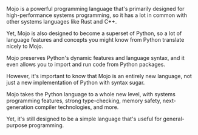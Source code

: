 Mojo is a powerful programming language that's primarily designed for high-performance systems programming, so it has a lot in common with other systems languages like Rust and C++. 

Yet, Mojo is also designed to become a superset of Python, so a lot of language features and concepts you might know from Python translate nicely to Mojo.

Mojo preserves Python's dynamic features and language syntax, and it even allows you to import and run code from Python packages. 

However, it's important to know that Mojo is an entirely new language, not just a new implementation of Python with syntax sugar. 

Mojo takes the Python language to a whole new level, with systems programming features, strong type-checking, memory safety, next-generation compiler technologies, and more. 

Yet, it's still designed to be a simple language that's useful for general-purpose programming.
